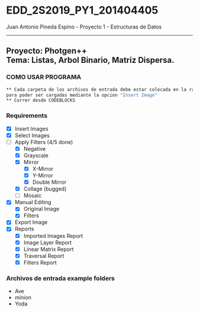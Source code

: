 # EDD_2S2019_PY1_201404405
Juan Antonio Pineda Espino - Proyecto 1 - Estructuras de Datos 


------------------------------------------------------------------------------
**Proyecto:** Photgen++\
**Tema:** Listas, Arbol Binario, Matriz Dispersa.
------------------------------------------------------------------------------

 ### COMO USAR PROGRAMA
 ```bash
** Cada carpeta de los archivos de entrada debe estar colocada en la raiz del proyecto
para poder ser cargadas mediante la opcion "Insert Image" 
** Correr desde CODEBLOCKS
```


### Requirements 

- [x] Insert Images
- [x] Select Images
- [ ] Apply Filters (4/5 done)
	- [x] Negative
	- [x] Grayscale
	- [x] Mirror
		- [x] X-Mirror
		- [x] Y-Mirror
		- [x] Double Mirror
	- [x] Collage (bugged)
	- [ ] Mosaic
- [x] Manual Editing
	- [x] Original Image
	- [x] Filters 
- [x] Export Image
- [x] Reports
	- [x] Imported Images Report
	- [x] Image Layer Report
	- [x] Linear Matrix Report
	- [x] Traversal Report
	- [x] Filters Report

### Archivos de entrada example folders
- Ave
- minion
- Yoda
